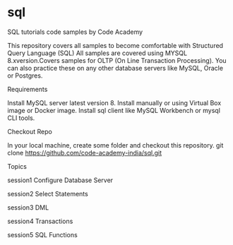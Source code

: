 # sql
SQL tutorials code samples by Code Academy

This repository covers all samples to become comfortable with Structured Query Language (SQL)
All samples are covered using MYSQL 8.xversion.Covers samples for OLTP (On Line Transaction Processing).
You can also practice these on any other database servers like MySQL, Oracle or Postgres.

Requirements

Install MySQL server latest version 8. Install manually or using Virtual Box image or Docker image.
Install sql client like MySQL Workbench or mysql CLI tools.

Checkout Repo

In your local machine, create some folder and checkout this repository.
git clone https://github.com/code-academy-india/sql.git


Topics

session1
	Configure Database Server

session2
	Select Statements

session3
	DML

session4
	Transactions

session5
	SQL Functions
